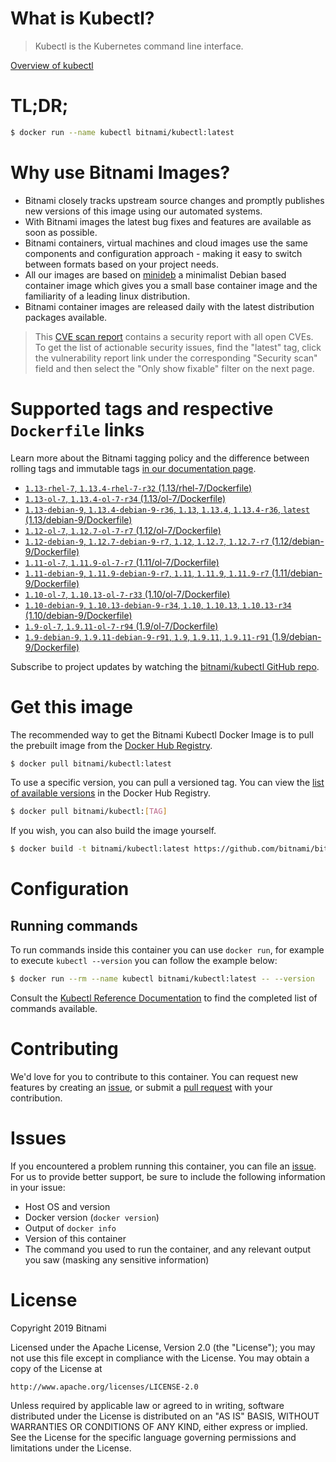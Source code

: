 
# What is Kubectl?

> Kubectl is the Kubernetes command line interface.

[Overview of kubectl](https://kubernetes.io/docs/reference/kubectl/overview/)

# TL;DR;

```bash
$ docker run --name kubectl bitnami/kubectl:latest
```

# Why use Bitnami Images?

* Bitnami closely tracks upstream source changes and promptly publishes new versions of this image using our automated systems.
* With Bitnami images the latest bug fixes and features are available as soon as possible.
* Bitnami containers, virtual machines and cloud images use the same components and configuration approach - making it easy to switch between formats based on your project needs.
* All our images are based on [minideb](https://github.com/bitnami/minideb) a minimalist Debian based container image which gives you a small base container image and the familiarity of a leading linux distribution.
* Bitnami container images are released daily with the latest distribution packages available.


> This [CVE scan report](https://quay.io/repository/bitnami/kubectl?tab=tags) contains a security report with all open CVEs. To get the list of actionable security issues, find the "latest" tag, click the vulnerability report link under the corresponding "Security scan" field and then select the "Only show fixable" filter on the next page.

# Supported tags and respective `Dockerfile` links

Learn more about the Bitnami tagging policy and the difference between rolling tags and immutable tags [in our documentation page](https://docs.bitnami.com/containers/how-to/understand-rolling-tags-containers/).


* [`1.13-rhel-7`, `1.13.4-rhel-7-r32` (1.13/rhel-7/Dockerfile)](https://github.com/bitnami/bitnami-docker-kubectl/blob/1.13.4-rhel-7-r32/1.13/rhel-7/Dockerfile)
* [`1.13-ol-7`, `1.13.4-ol-7-r34` (1.13/ol-7/Dockerfile)](https://github.com/bitnami/bitnami-docker-kubectl/blob/1.13.4-ol-7-r34/1.13/ol-7/Dockerfile)
* [`1.13-debian-9`, `1.13.4-debian-9-r36`, `1.13`, `1.13.4`, `1.13.4-r36`, `latest` (1.13/debian-9/Dockerfile)](https://github.com/bitnami/bitnami-docker-kubectl/blob/1.13.4-debian-9-r36/1.13/debian-9/Dockerfile)
* [`1.12-ol-7`, `1.12.7-ol-7-r7` (1.12/ol-7/Dockerfile)](https://github.com/bitnami/bitnami-docker-kubectl/blob/1.12.7-ol-7-r7/1.12/ol-7/Dockerfile)
* [`1.12-debian-9`, `1.12.7-debian-9-r7`, `1.12`, `1.12.7`, `1.12.7-r7` (1.12/debian-9/Dockerfile)](https://github.com/bitnami/bitnami-docker-kubectl/blob/1.12.7-debian-9-r7/1.12/debian-9/Dockerfile)
* [`1.11-ol-7`, `1.11.9-ol-7-r7` (1.11/ol-7/Dockerfile)](https://github.com/bitnami/bitnami-docker-kubectl/blob/1.11.9-ol-7-r7/1.11/ol-7/Dockerfile)
* [`1.11-debian-9`, `1.11.9-debian-9-r7`, `1.11`, `1.11.9`, `1.11.9-r7` (1.11/debian-9/Dockerfile)](https://github.com/bitnami/bitnami-docker-kubectl/blob/1.11.9-debian-9-r7/1.11/debian-9/Dockerfile)
* [`1.10-ol-7`, `1.10.13-ol-7-r33` (1.10/ol-7/Dockerfile)](https://github.com/bitnami/bitnami-docker-kubectl/blob/1.10.13-ol-7-r33/1.10/ol-7/Dockerfile)
* [`1.10-debian-9`, `1.10.13-debian-9-r34`, `1.10`, `1.10.13`, `1.10.13-r34` (1.10/debian-9/Dockerfile)](https://github.com/bitnami/bitnami-docker-kubectl/blob/1.10.13-debian-9-r34/1.10/debian-9/Dockerfile)
* [`1.9-ol-7`, `1.9.11-ol-7-r94` (1.9/ol-7/Dockerfile)](https://github.com/bitnami/bitnami-docker-kubectl/blob/1.9.11-ol-7-r94/1.9/ol-7/Dockerfile)
* [`1.9-debian-9`, `1.9.11-debian-9-r91`, `1.9`, `1.9.11`, `1.9.11-r91` (1.9/debian-9/Dockerfile)](https://github.com/bitnami/bitnami-docker-kubectl/blob/1.9.11-debian-9-r91/1.9/debian-9/Dockerfile)

Subscribe to project updates by watching the [bitnami/kubectl GitHub repo](https://github.com/bitnami/bitnami-docker-kubectl).

# Get this image

The recommended way to get the Bitnami Kubectl Docker Image is to pull the prebuilt image from the [Docker Hub Registry](https://hub.docker.com/r/bitnami/kubectl).

```bash
$ docker pull bitnami/kubectl:latest
```

To use a specific version, you can pull a versioned tag. You can view the [list of available versions](https://hub.docker.com/r/bitnami/kubectl/tags/) in the Docker Hub Registry.

```bash
$ docker pull bitnami/kubectl:[TAG]
```

If you wish, you can also build the image yourself.

```bash
$ docker build -t bitnami/kubectl:latest https://github.com/bitnami/bitnami-docker-kubectl.git
```

# Configuration

## Running commands

To run commands inside this container you can use `docker run`, for example to execute `kubectl --version` you can follow the example below:

```bash
$ docker run --rm --name kubectl bitnami/kubectl:latest -- --version
```

Consult the [Kubectl Reference Documentation](https://kubernetes.io/docs/reference/generated/kubectl/kubectl-commands) to find the completed list of commands available.

# Contributing

We'd love for you to contribute to this container. You can request new features by creating an [issue](https://github.com/bitnami/bitnami-docker-kubectl/issues), or submit a [pull request](https://github.com/bitnami/bitnami-docker-kubectl/pulls) with your contribution.

# Issues

If you encountered a problem running this container, you can file an [issue](https://github.com/bitnami/bitnami-docker-kubectl/issues). For us to provide better support, be sure to include the following information in your issue:

- Host OS and version
- Docker version (`docker version`)
- Output of `docker info`
- Version of this container
- The command you used to run the container, and any relevant output you saw (masking any sensitive information)

# License

Copyright 2019 Bitnami

Licensed under the Apache License, Version 2.0 (the "License");
you may not use this file except in compliance with the License.
You may obtain a copy of the License at

    http://www.apache.org/licenses/LICENSE-2.0

Unless required by applicable law or agreed to in writing, software
distributed under the License is distributed on an "AS IS" BASIS,
WITHOUT WARRANTIES OR CONDITIONS OF ANY KIND, either express or implied.
See the License for the specific language governing permissions and
limitations under the License.

